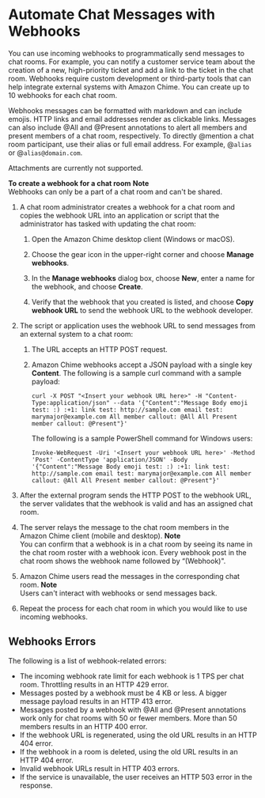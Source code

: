 # Automate Chat Messages with Webhooks<a name="webhooks"></a>

You can use incoming webhooks to programmatically send messages to chat rooms\. For example, you can notify a customer service team about the creation of a new, high\-priority ticket and add a link to the ticket in the chat room\. Webhooks require custom development or third\-party tools that can help integrate external systems with Amazon Chime\. You can create up to 10 webhooks for each chat room\.

Webhooks messages can be formatted with markdown and can include emojis\. HTTP links and email addresses render as clickable links\. Messages can also include @All and @Present annotations to alert all members and present members of a chat room, respectively\. To directly @mention a chat room participant, use their alias or full email address\. For example, @`alias` or @`alias@domain.com`\.

Attachments are currently not supported\.

**To create a webhook for a chat room**
**Note**  
Webhooks can only be a part of a chat room and can't be shared\.

1. A chat room administrator creates a webhook for a chat room and copies the webhook URL into an application or script that the administrator has tasked with updating the chat room:

   1. Open the Amazon Chime desktop client \(Windows or macOS\)\.

   1. Choose the gear icon in the upper\-right corner and choose **Manage webhooks**\.

   1. In the **Manage webhooks** dialog box, choose **New**, enter a name for the webhook, and choose **Create**\.

   1. Verify that the webhook that you created is listed, and choose **Copy webhook URL** to send the webhook URL to the webhook developer\.

1. The script or application uses the webhook URL to send messages from an external system to a chat room:

   1. The URL accepts an HTTP POST request\. 

   1. Amazon Chime webhooks accept a JSON payload with a single key **Content**\. The following is a sample curl command with a sample payload:

      ```
      curl -X POST "<Insert your webhook URL here>" -H "Content-Type:application/json" --data '{"Content":"Message Body emoji test: :) :+1: link test: http://sample.com email test: marymajor@example.com All member callout: @All All Present member callout: @Present"}'
      ```

      The following is a sample PowerShell command for Windows users:

      ```
      Invoke-WebRequest -Uri '<Insert your webhook URL here>' -Method 'Post' -ContentType 'application/JSON' -Body '{"Content":"Message Body emoji test: :) :+1: link test: http://sample.com email test: marymajor@example.com All member callout: @All All Present member callout: @Present"}'
      ```

1. After the external program sends the HTTP POST to the webhook URL, the server validates that the webhook is valid and has an assigned chat room\.

1. The server relays the message to the chat room members in the Amazon Chime client \(mobile and desktop\)\. 
**Note**  
You can confirm that a webhook is in a chat room by seeing its name in the chat room roster with a webhook icon\. Every webhook post in the chat room shows the webhook name followed by “\(Webhook\)"\.

1. Amazon Chime users read the messages in the corresponding chat room\. 
**Note**  
Users can't interact with webhooks or send messages back\.

1. Repeat the process for each chat room in which you would like to use incoming webhooks\.

## Webhooks Errors<a name="webhooks-errors"></a>

The following is a list of webhook\-related errors:
+ The incoming webhook rate limit for each webhook is 1 TPS per chat room\. Throttling results in an HTTP 429 error\. 
+ Messages posted by a webhook must be 4 KB or less\. A bigger message payload results in an HTTP 413 error\.
+ Messages posted by a webhook with @All and @Present annotations work only for chat rooms with 50 or fewer members\. More than 50 members results in an HTTP 400 error\.
+ If the webhook URL is regenerated, using the old URL results in an HTTP 404 error\.
+ If the webhook in a room is deleted, using the old URL results in an HTTP 404 error\.
+ Invalid webhook URLs result in HTTP 403 errors\.
+ If the service is unavailable, the user receives an HTTP 503 error in the response\.